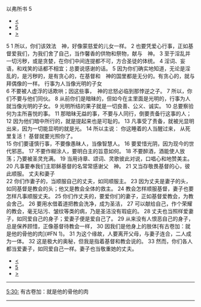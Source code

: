 ﻿





 以弗所书 5




* [<](bible/EPH04.md)
* [5](bible/EPH.md)
* [>](bible/EPH06.md)



 
5 
1 所以，你们该效法　神，好像蒙慈爱的儿女一样。 
2 也要凭爱心行事，正如基督爱我们，为我们舍了自己，当作馨香的供物和祭物，献与　神。 
3 至于淫乱并一切污秽，或是贪婪，在你们中间连提都不可，方合圣徒的体统。 
4 淫词、妄语，和戏笑的话都不相宜；总要说感谢的话。 
5 因为你们确实地知道，无论是淫乱的，是污秽的，是有贪心的，在基督和　神的国里都是无分的。有贪心的，就与拜偶像的一样。 行事为人当像光明的子女  
6 不要被人虚浮的话欺哄；因这些事，　神的忿怒必临到那悖逆之子。 
7 所以，你们不要与他们同伙。 
8 从前你们是暗昧的，但如今在主里面是光明的，行事为人就当像光明的子女。 
9 光明所结的果子就是一切良善、公义、诚实。 
10 总要察验何为主所喜悦的事。 
11 那暗昧无益的事，不要与人同行，倒要责备行这事的人； 
12 因为他们暗中所行的，就是提起来也是可耻的。 
13 凡事受了责备，就被光显明出来，因为一切能显明的就是光。 
14 所以主说： 你这睡着的人当醒过来， 从死里复活！ 基督就要光照你了。  
15 你们要谨慎行事，不要像愚昧人，当像智慧人。 
16 要爱惜光阴，因为现今的世代邪恶。 
17 不要作糊涂人，要明白主的旨意如何。 
18 不要醉酒，酒能使人放荡；乃要被圣灵充满。 
19 当用诗章、颂词、灵歌彼此对说，口唱心和地赞美主。 
20 凡事要奉我们主耶稣基督的名常常感谢父　神。 
21 又当存敬畏基督的心，彼此顺服。 丈夫和妻子  
22 你们作妻子的，当顺服自己的丈夫，如同顺服主。 
23 因为丈夫是妻子的头，如同基督是教会的头；他又是教会全体的救主。 
24 教会怎样顺服基督，妻子也要怎样凡事顺服丈夫。 
25 你们作丈夫的，要爱你们的妻子，正如基督爱教会，为教会舍己。 
26 要用水借着道把教会洗净，成为圣洁， 
27 可以献给自己，作个荣耀的教会，毫无玷污、皱纹等类的病，乃是圣洁没有瑕疵的。 
28 丈夫也当照样爱妻子，如同爱自己的身子；爱妻子便是爱自己了。 
29 从来没有人恨恶自己的身子，总是保养顾惜，正像基督待教会一样， 
30 因我们是他身上的肢体[有古卷加：就是他的骨他的肉](#FN
1)。 
31 为这个缘故，人要离开父母，与妻子连合，二人成为一体。 
32 这是极大的奥秘，但我是指着基督和教会说的。 
33 然而，你们各人都当爱妻子，如同爱自己一样。妻子也当敬重她的丈夫。 
* [<](bible/EPH04.md)
* [5](bible/EPH.md)
* [>](bible/EPH06.md)





---


[5:30:](#V30)
有古卷加：就是他的骨他的肉




---









